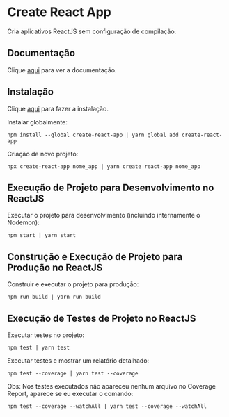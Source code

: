 # Create React App

Cria aplicativos ReactJS sem configuração de compilação.

## Documentação

Clique [aqui](https://github.com/facebook/create-react-app) para ver a documentação.

## Instalação

Clique [aqui](https://www.npmjs.com/package/create-react-app) para fazer a instalação.

Instalar globalmente:

```
npm install --global create-react-app | yarn global add create-react-app
```

Criação de novo projeto:

```
npx create-react-app nome_app | yarn create react-app nome_app
```

## Execução de Projeto para Desenvolvimento no ReactJS

Executar o projeto para desenvolvimento (incluindo internamente o Nodemon):

```
npm start | yarn start
```

## Construção e Execução de Projeto para Produção no ReactJS

Construir e executar o projeto para produção:

```
npm run build | yarn run build
```

## Execução de Testes de Projeto no ReactJS

Executar testes no projeto:

```
npm test | yarn test
```

Executar testes e mostrar um relatório detalhado:

```
npm test --coverage | yarn test --coverage
```

Obs: Nos testes executados não apareceu nenhum arquivo no Coverage Report, aparece se eu executar o comando:

```
npm test --coverage --watchAll | yarn test --coverage --watchAll
```